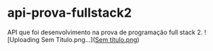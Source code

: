 # api-prova-fullstack2
API que foi desenvolvimento na prova de programação full stack 2.
![Uploading Sem Título.png…]([Sem título.png](https://github.com/caioxsf/api-prova-fullstack2/blob/main/Sem%20t%C3%ADtulo.png))

